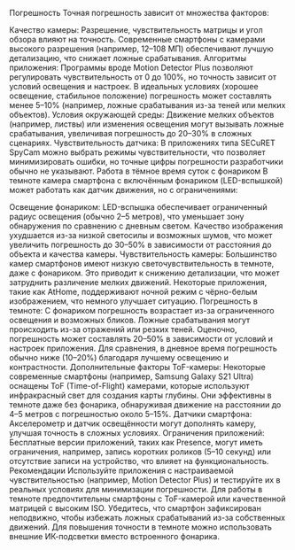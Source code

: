 Погрешность
Точная погрешность зависит от множества факторов:

Качество камеры: Разрешение, чувствительность матрицы и угол обзора влияют на точность. Современные смартфоны с камерами высокого разрешения (например, 12–108 МП) обеспечивают лучшую детализацию, что снижает ложные срабатывания.
Алгоритмы приложения: Программы вроде Motion Detector Plus позволяют регулировать чувствительность от 0 до 100%, но точность зависит от условий освещения и настроек. В идеальных условиях (хорошее освещение, стабильное положение) погрешность может составлять менее 5–10% (например, ложные срабатывания из-за теней или мелких объектов).
Условия окружающей среды: Движение мелких объектов (например, листвы) или изменения освещения могут вызывать ложные срабатывания, увеличивая погрешность до 20–30% в сложных сценариях.
Чувствительность датчика: В приложениях типа SECuRET SpyCam можно выбрать режимы чувствительности, что позволяет минимизировать ошибки, но точные цифры погрешности разработчики обычно не указывают.
Работа в тёмное время суток с фонариком
В темноте камера смартфона с включённым фонариком (LED-вспышкой) может работать как датчик движения, но с ограничениями:

Освещение фонариком: LED-вспышка обеспечивает ограниченный радиус освещения (обычно 2–5 метров), что уменьшает зону обнаружения по сравнению с дневным светом. Качество изображения ухудшается из-за низкой светосилы и возможных шумов, что может увеличить погрешность до 30–50% в зависимости от расстояния до объекта и качества камеры.
Чувствительность камеры: Большинство камер смартфонов имеют низкую светочувствительность в темноте, даже с фонариком. Это приводит к снижению детализации, что может затруднить различение мелких движений. Некоторые приложения, такие как AtHome, поддерживают ночной режим с чёрно-белым изображением, что немного улучшает ситуацию.
Погрешность в темноте: С фонариком погрешность возрастает из-за ограниченного освещения и возможных бликов. Ложные срабатывания могут происходить из-за отражений или резких теней. Оценочно, погрешность может составлять 20–50% в зависимости от условий и настроек приложения. Для сравнения, в дневное время погрешность обычно ниже (10–20%) благодаря лучшему освещению и контрастности.
Дополнительные факторы
ToF-камеры: Некоторые современные смартфоны (например, Samsung Galaxy S21 Ultra) оснащены ToF (Time-of-Flight) камерами, которые используют инфракрасный свет для создания карты глубины. Они эффективны в темноте даже без фонарика, обнаруживая движение на расстоянии до 4–5 метров с погрешностью около 5–15%.
Датчики смартфона: Акселерометр и датчик освещённости могут дополнять камеру, улучшая точность в сложных условиях.
Ограничения приложений: Бесплатные версии приложений, таких как Presence, могут иметь ограничения, например, запись коротких роликов (5–10 секунд) или отсутствие записи на устройство, что влияет на функциональность.
Рекомендации
Используйте приложения с настраиваемой чувствительностью (например, Motion Detector Plus) и тестируйте их в реальных условиях для минимизации погрешности.
Для работы в темноте предпочтительны смартфоны с ToF-камерой или качественной матрицей с высоким ISO.
Убедитесь, что смартфон зафиксирован неподвижно, чтобы избежать ложных срабатываний из-за собственных движений.
Для повышения точности в темноте можно использовать внешние ИК-подсветки вместо встроенного фонарика.